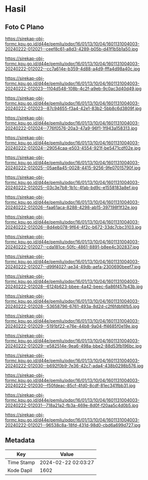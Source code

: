 # Hasil

## Foto C Plano

https://sirekap-obj-formc.kpu.go.id/d44e/pemilu/pdpr/16/01/13/10/04/1601131004003-20240222-012021--ceef8c61-a8d3-4289-b05b-d41f1b5b1a50.jpg

https://sirekap-obj-formc.kpu.go.id/d44e/pemilu/pdpr/16/01/13/10/04/1601131004003-20240222-012022--cc7a614e-b359-4d88-a4d9-fffa4d98a40c.jpg

https://sirekap-obj-formc.kpu.go.id/d44e/pemilu/pdpr/16/01/13/10/04/1601131004003-20240222-012023--1104d548-108b-4c2f-a9eb-9c0ac3d40d49.jpg

https://sirekap-obj-formc.kpu.go.id/d44e/pemilu/pdpr/16/01/13/10/04/1601131004003-20240222-012023--87c94655-f3a4-42e1-83b2-5bb8c6d3809f.jpg

https://sirekap-obj-formc.kpu.go.id/d44e/pemilu/pdpr/16/01/13/10/04/1601131004003-20240222-012024--776f0576-20a3-47a9-96f1-1f943a158313.jpg

https://sirekap-obj-formc.kpu.go.id/d44e/pemilu/pdpr/16/01/13/10/04/1601131004003-20240222-012024--29054caa-e503-4554-921f-be5471cdf02e.jpg

https://sirekap-obj-formc.kpu.go.id/d44e/pemilu/pdpr/16/01/13/10/04/1601131004003-20240222-012025--05ae8a45-0028-4415-9256-9fe07015790f.jpg

https://sirekap-obj-formc.kpu.go.id/d44e/pemilu/pdpr/16/01/13/10/04/1601131004003-20240222-012025--03c3e7b8-1b1c-4fab-bd9c-e1558183a8ef.jpg

https://sirekap-obj-formc.kpu.go.id/d44e/pemilu/pdpr/16/01/13/10/04/1601131004003-20240222-012026--faa61aca-8288-4298-ab15-397198f1f32e.jpg

https://sirekap-obj-formc.kpu.go.id/d44e/pemilu/pdpr/16/01/13/10/04/1601131004003-20240222-012026--8d4eb078-9f64-4f2c-b672-33dc7cbc3103.jpg

https://sirekap-obj-formc.kpu.go.id/d44e/pemilu/pdpr/16/01/13/10/04/1601131004003-20240222-012027--cda181ce-50fc-4861-8891-b8ee4c302837.jpg

https://sirekap-obj-formc.kpu.go.id/d44e/pemilu/pdpr/16/01/13/10/04/1601131004003-20240222-012027--d99f4027-ae34-49db-aefa-2300690beef7.jpg

https://sirekap-obj-formc.kpu.go.id/d44e/pemilu/pdpr/16/01/13/10/04/1601131004003-20240222-012028--6124b623-bbee-4a42-beec-6a86f457b43b.jpg

https://sirekap-obj-formc.kpu.go.id/d44e/pemilu/pdpr/16/01/13/10/04/1601131004003-20240222-012028--53658796-6761-493a-8d2d-c2f6fdbf4fb5.jpg

https://sirekap-obj-formc.kpu.go.id/d44e/pemilu/pdpr/16/01/13/10/04/1601131004003-20240222-012029--5191bf22-e76e-44b8-9a04-ff4685f0e19e.jpg

https://sirekap-obj-formc.kpu.go.id/d44e/pemilu/pdpr/16/01/13/10/04/1601131004003-20240222-012029--e582514e-9ea6-498a-bbe2-88d53fb196bc.jpg

https://sirekap-obj-formc.kpu.go.id/d44e/pemilu/pdpr/16/01/13/10/04/1601131004003-20240222-012030--b692f0b9-7e36-42c7-ada4-438b0298b576.jpg

https://sirekap-obj-formc.kpu.go.id/d44e/pemilu/pdpr/16/01/13/10/04/1601131004003-20240222-012030--f50fdeac-85cf-4fd0-8cdf-81ec341fbb31.jpg

https://sirekap-obj-formc.kpu.go.id/d44e/pemilu/pdpr/16/01/13/10/04/1601131004003-20240222-012031--718a21a2-fb3a-469e-8d0f-f20aa5c4d0b5.jpg

https://sirekap-obj-formc.kpu.go.id/d44e/pemilu/pdpr/16/01/13/10/04/1601131004003-20240222-012021--96538c8a-18fd-431d-98d0-cbd6a699d727.jpg


## Metadata

| Key        | Value               |
| ---------- | ------------------- |
| Time Stamp | 2024-02-22 02:03:27 |
| Kode Dapil | 1602                |



